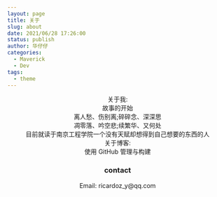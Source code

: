 ```yaml
---
layout: page
title: 关于
slug: about
date: 2021/06/28 17:26:00
status: publish
author: 华仔仔
categories: 
  - Maverick
  - Dev
tags: 
  - theme
---
```


<center>关于我:

<center>故事的开始

<center>离人愁、伤别离;碎碎念、深深思

<center>凋零落、吟空悲;续繁华、又何处

<center>目前就读于南京工程学院一个没有天赋却想得到自己想要的东西的人

<center>关于博客:

<center>使用 GitHub 管理与构建

<center><h3> contact</h3></center>

<center>Email: ricardoz_y@qq.com




